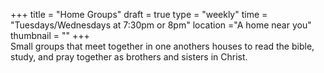 +++
title = "Home Groups"
draft = true
type = "weekly"
time = "Tuesdays/Wednesdays at 7:30pm or 8pm"
location ="A home near you"
thumbnail = ""
+++  
Small groups that meet together in one anothers houses to read the bible, study, and pray together as brothers and sisters in Christ. 
